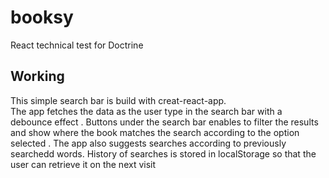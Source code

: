 # booksy
React technical test for Doctrine

## Working

This simple search bar is build with creat-react-app.  
The app fetches the data as the user type in the search bar with a debounce effect .   Buttons under the search bar enables to filter the results and show where the book matches the search according to the option selected .   The app also suggests searches according to previously searchedd words.    History of searches is stored in localStorage so that the user can retrieve it on the next visit
